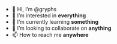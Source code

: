 - 👋 Hi, I’m @gryphs
- 👀 I’m interested in **everything**
- 🌱 I’m currently learning **something**
- 💞️ I’m looking to collaborate on **anything**
- 📫 How to reach me **anywhere**

<!---
gryphs/gryphs is a ✨ special ✨ repository because its `README.md` (this file) appears on your GitHub profile.
You can click the Preview link to take a look at your changes.
--->
